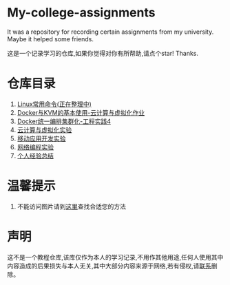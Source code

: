 # My-college-assignments
It was a repository for recording certain assignments from my university. Maybe it helped some friends.

这是一个记录学习的仓库,如果你觉得对你有所帮助,请点个star! Thanks.

# 仓库目录

1. [Linux常用命令(正在整理中) ](./Linux常用命令/Linux常用命令.md)
2. [Docker与KVM的基本使用-云计算与虚拟化作业 ](./Docker与KVM的基本使用/Docker与KVM的基本使用.md)
3. [Docker统一编排集群化-工程实践4](./Docker统一编排集群化/Docker统一编排集群化.md) 
4. [云计算与虚拟化实验](./云计算与虚拟化实验/index.md) 
5. [移动应用开发实验](./移动应用开发实验/index.md)
6. [网络编程实验](./网络编程/index.md)
7. [个人经验总结](./myexperience/index.md)

# 温馨提示

1. 不能访问图片请到[这里](https://www.bing.com/search?q=github+%E5%9B%BE%E7%89%87%E6%97%A0%E6%B3%95%E8%AE%BF%E9%97%AE&mkt=zh-CN)查找合适您的方法

# 声明

这不是一个教程仓库,该库仅作为本人的学习记录,不用作其他用途,任何人使用其中内容造成的后果损失与本人无关,其中大部分内容来源于网络,若有侵权,请<a href="mailto:dbinfun@outlook.com">联系</a>删除。
